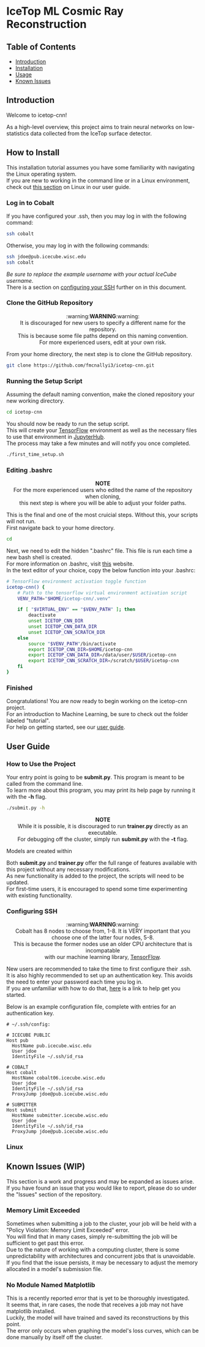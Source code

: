 # IceTop ML Cosmic Ray Reconstruction

## Table of Contents

- [Introduction](#introduction)
- [Installation](#how-to-install)
- [Usage](#user-guide)
- [Known Issues](#known-issues-wip)

## Introduction
Welcome to icetop-cnn!

As a high-level overview, this project aims to train neural networks on low-statistics data collected from the IceTop surface detector.

## How to Install
This installation tutorial assumes you have some familiarity with navigating the Linux operating system.\
If you are new to working in the command line or in a Linux environment, check out [this section](#linux) on Linux in our user guide.

### Log in to Cobalt
If you have configured your .ssh, then you may log in with the following command:
```bash
ssh cobalt
```
Otherwise, you may log in with the following commands:
```bash
ssh jdoe@pub.icecube.wisc.edu
ssh cobalt
```
*Be sure to replace the example username with your actual IceCube username.*\
There is a section on [configuring your SSH](#configuring-ssh) further on in this document.

### Clone the GitHub Repository
<p align="center">
  :warning:<b>WARNING</b>:warning:<br>
  It is discouraged for new users to specify a different name for the repository.<br>
  This is because some file paths depend on this naming convention.<br>
  For more experienced users, edit at your own risk.
</p>

From your home directory, the next step is to clone the GitHub repository.
```bash
git clone https://github.com/fmcnallyi3/icetop-cnn.git
```

### Running the Setup Script
Assuming the default naming convention, make the cloned repository your new working directory.
```bash
cd icetop-cnn
```
You should now be ready to run the setup script.\
This will create your [TensorFlow](https://www.tensorflow.org/versions/r2.14/api_docs) environment
as well as the necessary files to use that environment in [JupyterHub](https://jupyterhub.icecube.wisc.edu/hub/).\
The process may take a few minutes and will notify you once completed.
```bash
./first_time_setup.sh
```

### Editing .bashrc
<p align="center">
  <b>NOTE</b><br>
  For the more experienced users who edited the name of the repository when cloning,<br>
  this next step is where you will be able to adjust your folder paths.
</p>

This is the final and one of the most cruicial steps. Without this, your scripts will not run.\
First navigate back to your home directory.
```bash
cd
```
Next, we need to edit the hidden ".bashrc" file. This file is run each time a new bash shell is created.\
For more information on .bashrc, visit [this](https://www.digitalocean.com/community/tutorials/bashrc-file-in-linux) website.\
In the text editor of your choice, copy the below function into your .bashrc:
```bash
# TensorFlow environment activation toggle function
icetop-cnn() {
    # Path to the tensorflow virtual environment activation script
    VENV_PATH="$HOME/icetop-cnn/.venv"

    if [ "$VIRTUAL_ENV" == "$VENV_PATH" ]; then
        deactivate
        unset ICETOP_CNN_DIR
        unset ICETOP_CNN_DATA_DIR
        unset ICETOP_CNN_SCRATCH_DIR
    else
        source "$VENV_PATH"/bin/activate
        export ICETOP_CNN_DIR=$HOME/icetop-cnn
        export ICETOP_CNN_DATA_DIR=/data/user/$USER/icetop-cnn
        export ICETOP_CNN_SCRATCH_DIR=/scratch/$USER/icetop-cnn
    fi
}
```

### Finished
Congratulations! You are now ready to begin working on the icetop-cnn project.\
For an introduction to Machine Learning, be sure to check out the folder labeled "tutorial".\
For help on getting started, see our [user guide](#how-to-use-the-project).

## User Guide
### How to Use the Project
Your entry point is going to be **submit.py**. This program is meant to be called from the command line.\
To learn more about this program, you may print its help page by running it with the **-h** flag.
```bash
./submit.py -h
```
<p align="center">
  <b>NOTE</b><br>
  While it is possible, it is discouraged to run <b>trainer.py</b> directly as an executable.<br>
  For debugging off the cluster, simply run <b>submit.py</b> with the <b>-t</b> flag.
</p>

Models are created within 

Both **submit.py** and **trainer.py** offer the full range of features available with this project without any necessary modifications.\
As new functionality is added to the project, the scripts will need to be updated.\
For first-time users, it is encouraged to spend some time experimenting with existing functionality.


### Configuring SSH
<p align="center">
  :warning:<b>WARNING</b>:warning:<br>
  Cobalt has 8 nodes to choose from, 1-8. It is VERY important that you choose one of the latter four nodes, 5-8.<br>
  This is because the former nodes use an older CPU architecture that is incompatable<br>
  with our machine learning library,
  <a target="_blank" rel="noopener noreferrer" href="https://www.tensorflow.org/versions/r2.14/api_docs">TensorFlow</a>.
</p>

New users are recommended to take the time to first configure their .ssh.\
It is also highly recommended to set up an authentication key. This avoids the need to enter your password each time you log in.\
If you are unfamiliar with how to do that, [here](https://www.ssh.com/academy/ssh/keygen) is a link to help get you started.

Below is an example configuration file, complete with entries for an authentication key.

```
# ~/.ssh/config:

# ICECUBE PUBLIC
Host pub
  HostName pub.icecube.wisc.edu
  User jdoe
  IdentityFile ~/.ssh/id_rsa

# COBALT
Host cobalt
  HostName cobalt06.icecube.wisc.edu
  User jdoe
  IdentityFile ~/.ssh/id_rsa
  ProxyJump jdoe@pub.icecube.wisc.edu

# SUBMITTER
Host submit
  HostName submitter.icecube.wisc.edu
  User jdoe
  IdentityFile ~/.ssh/id_rsa
  ProxyJump jdoe@pub.icecube.wisc.edu
```

### Linux

## Known Issues (WIP)
This section is a work and progress and may be expanded as issues arise.\
If you have found an issue that you would like to report, please do so under the "Issues" section of the repository.

### Memory Limit Exceeded
Sometimes when submitting a job to the cluster, your job will be held with a "Policy Violation: Memory Limit Exceeded" error.\
You will find that in many cases, simply re-submitting the job will be sufficient to get past this error.\
Due to the nature of working with a computing cluster, there is some unpredictability with architectures and concurrent jobs that is unavoidable.\
If you find that the issue persists, it may be necessary to adjust the memory allocated in a model's submission file.

### No Module Named Matplotlib
This is a recently reported error that is yet to be thoroughly investigated.\
It seems that, in rare cases, the node that receives a job may not have matplotlib installed.\
Luckily, the model will have trained and saved its reconstructions by this point.\
The error only occurs when graphing the model's loss curves, which can be done manually by itself off the cluster.